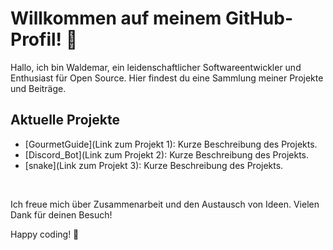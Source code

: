# Willkommen auf meinem GitHub-Profil! 👋

Hallo, ich bin Waldemar, ein leidenschaftlicher Softwareentwickler und Enthusiast für Open Source. Hier findest du eine Sammlung meiner Projekte und Beiträge.

## Aktuelle Projekte

- [GourmetGuide](Link zum Projekt 1): Kurze Beschreibung des Projekts.
- [Discord_Bot](Link zum Projekt 2): Kurze Beschreibung des Projekts.
- [snake](Link zum Projekt 3): Kurze Beschreibung des Projekts.

<br>

Ich freue mich über Zusammenarbeit und den Austausch von Ideen. Vielen Dank für deinen Besuch!

Happy coding! 🚀
